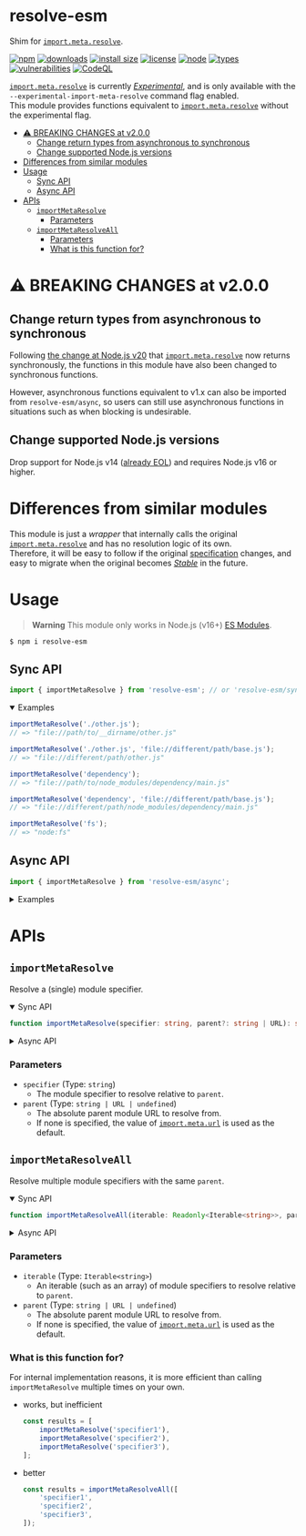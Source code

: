 <h1>resolve-esm</h1>

[_Experimental_]:           https://nodejs.org/docs/latest/api/documentation.html#stability-index
[_Stable_]:                 https://nodejs.org/docs/latest/api/documentation.html#stability-index
[ES Modules]:               https://nodejs.org/docs/latest/api/esm.html#modules-ecmascript-modules
[`import.meta.resolve`]:    https://nodejs.org/docs/latest/api/esm.html#importmetaresolvespecifier-parent
[`import.meta.url`]:        https://nodejs.org/docs/latest/api/esm.html#importmetaurl
[specification]:            https://nodejs.org/docs/latest/api/esm.html#resolution-algorithm

Shim for [`import.meta.resolve`].

[![npm](https://badgen.net/npm/v/resolve-esm)](https://www.npmjs.com/package/resolve-esm)
[![downloads](https://badgen.net/npm/dt/resolve-esm)](https://www.npmjs.com/package/resolve-esm)
[![install size](https://packagephobia.com/badge?p=resolve-esm)](https://packagephobia.com/result?p=resolve-esm)
[![license](https://badgen.net/npm/license/resolve-esm)](https://github.com/nujarum/resolve-esm/blob/main/LICENSE)
[![node](https://badgen.net/npm/node/resolve-esm)](https://nodejs.org/)
[![types](https://badgen.net/npm/types/resolve-esm)](https://github.com/nujarum/resolve-esm/blob/main/types/index.d.ts)
[![vulnerabilities](https://snyk.io/test/github/nujarum/resolve-esm/badge.svg?targetFile=package.json)](https://github.com/nujarum/resolve-esm/network/dependencies)
[![CodeQL](https://github.com/nujarum/resolve-esm/actions/workflows/codeql-analysis.yml/badge.svg)](https://github.com/nujarum/resolve-esm/actions/workflows/codeql-analysis.yml)

[`import.meta.resolve`] is currently [_Experimental_], and is only available with the `--experimental-import-meta-resolve` command flag enabled.<br/>
This module provides functions equivalent to [`import.meta.resolve`] without the experimental flag.

- [⚠️ BREAKING CHANGES at v2.0.0](#️-breaking-changes-at-v200)
    - [Change return types from asynchronous to synchronous](#change-return-types-from-asynchronous-to-synchronous)
    - [Change supported Node.js versions](#change-supported-nodejs-versions)
- [Differences from similar modules](#differences-from-similar-modules)
- [Usage](#usage)
    - [Sync API](#sync-api)
    - [Async API](#async-api)
- [APIs](#apis)
    - [`importMetaResolve`](#importmetaresolve)
        - [Parameters](#parameters)
    - [`importMetaResolveAll`](#importmetaresolveall)
        - [Parameters](#parameters-1)
        - [What is this function for?](#what-is-this-function-for)

# ⚠️ BREAKING CHANGES at v2.0.0

## Change return types from asynchronous to synchronous
Following [the change at Node.js v20](https://nodejs.org/en/blog/announcements/v20-release-announce#custom-esm-loader-hooks-nearing-stable) that [`import.meta.resolve`] now returns synchronously, the functions in this module have also been changed to synchronous functions.

However, asynchronous functions equivalent to v1.x can also be imported from `resolve-esm/async`, so users can still use asynchronous functions in situations such as when blocking is undesirable.

## Change supported Node.js versions
Drop support for Node.js v14 ([already EOL](https://github.com/nodejs/release#release-schedule)) and requires Node.js v16 or higher.

# Differences from similar modules
This module is just a _wrapper_ that internally calls the original [`import.meta.resolve`] and has no resolution logic of its own.<br/>
Therefore, it will be easy to follow if the original [specification] changes, and easy to migrate when the original becomes [_Stable_] in the future.

# Usage

> **Warning**
> This module only works in Node.js (v16+) [ES Modules].

```console
$ npm i resolve-esm
```

## Sync API

```js
import { importMetaResolve } from 'resolve-esm'; // or 'resolve-esm/sync'
```

<p><details open>
<summary>Examples</summary>

```js
importMetaResolve('./other.js');
// => "file://path/to/__dirname/other.js"

importMetaResolve('./other.js', 'file://different/path/base.js');
// => "file://different/path/other.js"

importMetaResolve('dependency');
// => "file://path/to/node_modules/dependency/main.js"

importMetaResolve('dependency', 'file://different/path/base.js');
// => "file://different/path/node_modules/dependency/main.js"

importMetaResolve('fs');
// => "node:fs"
```

</details></p>

## Async API

```js
import { importMetaResolve } from 'resolve-esm/async';
```

<p><details>
<summary>Examples</summary>

```js
await importMetaResolve('./other.js');
// => "file://path/to/__dirname/other.js"

await importMetaResolve('./other.js', 'file://different/path/base.js');
// => "file://different/path/other.js"

await importMetaResolve('dependency');
// => "file://path/to/node_modules/dependency/main.js"

await importMetaResolve('dependency', 'file://different/path/base.js');
// => "file://different/path/node_modules/dependency/main.js"

await importMetaResolve('fs');
// => "node:fs"
```

</details></p>

# APIs

## `importMetaResolve`

Resolve a (single) module specifier.

<p><details open>
<summary>Sync API</summary>

```ts
function importMetaResolve(specifier: string, parent?: string | URL): string;
```

</details></p>

<p><details>
<summary>Async API</summary>

```ts
function importMetaResolve(specifier: string, parent?: string | URL): Promise<string>;
```

</details></p>

### Parameters
* `specifier` (Type: `string`)
    * The module specifier to resolve relative to `parent`.
* `parent` (Type: `string | URL | undefined`)
    * The absolute parent module URL to resolve from.
    * If none is specified, the value of [`import.meta.url`] is used as the default.

## `importMetaResolveAll`

Resolve multiple module specifiers with the same `parent`.

<p><details open>
<summary>Sync API</summary>

```ts
function importMetaResolveAll(iterable: Readonly<Iterable<string>>, parent?: string | URL): string[];
```

</details></p>

<p><details>
<summary>Async API</summary>

```ts
function importMetaResolveAll(iterable: Readonly<Iterable<string>>, parent?: string | URL): Promise<string[]>;
```

</details></p>

### Parameters
* `iterable` (Type: `Iterable<string>`)
    * An iterable (such as an array) of module specifiers to resolve relative to `parent`.
* `parent` (Type: `string | URL | undefined`)
    * The absolute parent module URL to resolve from.
    * If none is specified, the value of [`import.meta.url`] is used as the default.

### What is this function for?
For internal implementation reasons, it is more efficient than calling `importMetaResolve` multiple times on your own.
* works, but inefficient
    ```js
    const results = [
        importMetaResolve('specifier1'),
        importMetaResolve('specifier2'),
        importMetaResolve('specifier3'),
    ];
    ```
* better
    ```js
    const results = importMetaResolveAll([
        'specifier1',
        'specifier2',
        'specifier3',
    ]);
    ```
